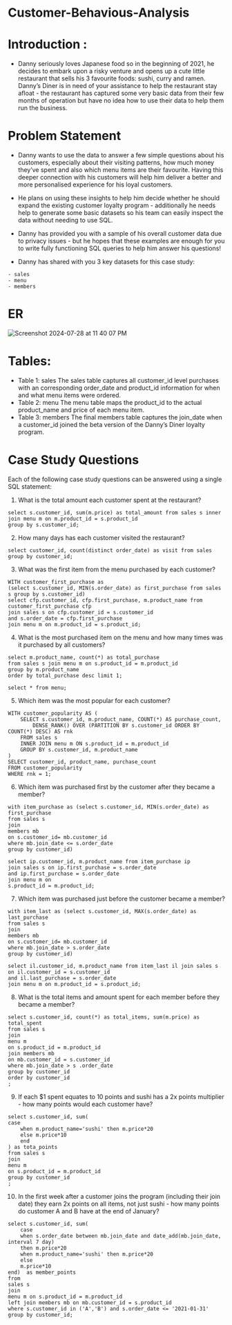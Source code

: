 # Customer-Behavious-Analysis

# **Introduction :**
- Danny seriously loves Japanese food so in the beginning of 2021, he decides to embark upon a risky venture and opens up a cute little restaurant that sells his 3 favourite foods: sushi, curry and ramen.
Danny’s Diner is in need of your assistance to help the restaurant stay afloat - the restaurant has captured some very basic data from their few months of operation but have no idea how to use their data to help them run the business.

# Problem Statement
- Danny wants to use the data to answer a few simple questions about his customers, especially about their visiting patterns, how much money they’ve spent and also which menu items are their favourite. Having this deeper connection with his customers will help him deliver a better and more personalised experience for his loyal customers.

- He plans on using these insights to help him decide whether he should expand the existing customer loyalty program - additionally he needs help to generate some basic datasets so his team can easily inspect the data without needing to use SQL.

- Danny has provided you with a sample of his overall customer data due to privacy issues - but he hopes that these examples are enough for you to write fully functioning SQL queries to help him answer his questions!

- Danny has shared with you 3 key datasets for this case study:
```
- sales
- menu
- members
```

# ER

![Screenshot 2024-07-28 at 11 40 07 PM](https://github.com/user-attachments/assets/a36ce074-10ae-4eaa-bfd6-17766c0be31e)

 

# Tables:
- Table 1: sales 
The sales table captures all customer_id level purchases with an corresponding order_date and product_id information for when and what menu items were ordered.
- Table 2: menu
The menu table maps the product_id to the actual product_name and price of each menu item.
- Table 3: members
The final members table captures the join_date when a customer_id joined the beta version of the Danny’s Diner loyalty program.

# Case Study Questions
Each of the following case study questions can be answered using a single SQL statement:

1. What is the total amount each customer spent at the restaurant?
```
select s.customer_id, sum(m.price) as total_amount from sales s inner join menu m on m.product_id = s.product_id
group by s.customer_id;
```
2. How many days has each customer visited the restaurant?

```
select customer_id, count(distinct order_date) as visit from sales group by customer_id;
```
3. What was the first item from the menu purchased by each customer?
```
WITH customer_first_purchase as  
(select s.customer_id, MIN(s.order_date) as first_purchase from sales s group by s.customer_id)
select cfp.customer_id, cfp.first_purchase, m.product_name from customer_first_purchase cfp 
join sales s on cfp.customer_id = s.customer_id
and s.order_date = cfp.first_purchase
join menu m on m.product_id = s.product_id;

```

4. What is the most purchased item on the menu and how many times was it purchased by all customers?
```
select m.product_name, count(*) as total_purchase
from sales s join menu m on s.product_id = m.product_id
group by m.product_name
order by total_purchase desc limit 1;

select * from menu;
```
5. Which item was the most popular for each customer?
```
WITH customer_popularity AS (
    SELECT s.customer_id, m.product_name, COUNT(*) AS purchase_count,
        DENSE_RANK() OVER (PARTITION BY s.customer_id ORDER BY COUNT(*) DESC) AS rnk
    FROM sales s
    INNER JOIN menu m ON s.product_id = m.product_id
    GROUP BY s.customer_id, m.product_name
)
SELECT customer_id, product_name, purchase_count
FROM customer_popularity
WHERE rnk = 1;
```
6. Which item was purchased first by the customer after they became a member?
```
with item_purchase as (select s.customer_id, MIN(s.order_date) as first_purchase
from sales s 
join 
members mb
on s.customer_id= mb.customer_id
where mb.join_date <= s.order_date
group by customer_id)

select ip.customer_id, m.product_name from item_purchase ip
join sales s on ip.first_purchase = s.order_date
and ip.first_purchase = s.order_date
join menu m on 
s.product_id = m.product_id;
```
7. Which item was purchased just before the customer became a member?
```
with item_last as (select s.customer_id, MAX(s.order_date) as last_purchase
from sales s 
join 
members mb
on s.customer_id= mb.customer_id
where mb.join_date > s.order_date
group by customer_id)

select il.customer_id, m.product_name from item_last il join sales s on il.customer_id = s.customer_id
and il.last_purchase = s.order_date
join menu m on m.product_id = s.product_id;
```
8. What is the total items and amount spent for each member before they became a member?
```
select s.customer_id, count(*) as total_items, sum(m.price) as total_spent
from sales s
join 
menu m
on s.product_id = m.product_id
join members mb
on mb.customer_id = s.customer_id
where mb.join_date > s .order_date
group by customer_id
order by customer_id
;
```
9. If each $1 spent equates to 10 points and sushi has a 2x points multiplier - how many points would each customer have?
```
select s.customer_id, sum(
case
	when m.product_name='sushi' then m.price*20
    else m.price*10
    end
) as tota_points
from sales s
join 
menu m
on s.product_id = m.product_id
group by customer_id
;
```
10. In the first week after a customer joins the program (including their join date) they earn 2x points on all items, not just sushi - how many points do customer A and B have at the end of January?
```
select s.customer_id, sum(
	case
    when s.order_date between mb.join_date and date_add(mb.join_date, interval 7 day)
    then m.price*20
    when m.product_name='sushi' then m.price*20
    else
    m.price*10
end)  as member_points
from
sales s
join
menu m on s.product_id = m.product_id
left join members mb on mb.customer_id = s.product_id
where s.customer_id in ('A','B') and s.order_date <= '2021-01-31'
group by customer_id;
```

